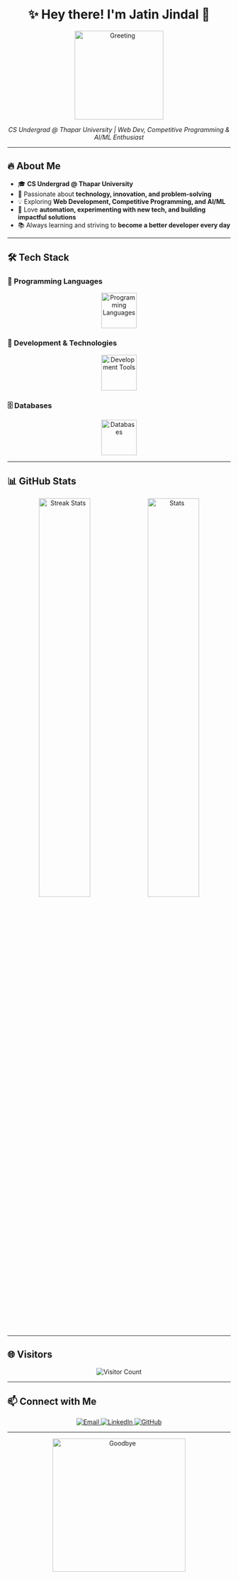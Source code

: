 <h1 align="center">✨ Hey there! I'm Jatin Jindal 👋</h1>  

<p align="center">
  <img src="https://media.giphy.com/media/qgQUggAC3Pfv687qPC/giphy.gif" alt="Greeting" width="200px">
</p>

<p align="center">
  <em>CS Undergrad @ Thapar University | Web Dev, Competitive Programming &amp; AI/ML Enthusiast</em>
</p>

---

## 🔥 About Me  
- 🎓 **CS Undergrad @ Thapar University**  
- 🚀 Passionate about **technology, innovation, and problem-solving**  
- 💡 Exploring **Web Development, Competitive Programming, and AI/ML**  
- 🔧 Love **automation, experimenting with new tech, and building impactful solutions**  
- 📚 Always learning and striving to **become a better developer every day**

---

## 🛠️ Tech Stack  

### 🚀 Programming Languages  
<p align="center">
  <img src="https://skillicons.dev/icons?i=cpp,java,python,js,html,css" alt="Programming Languages" width="80px">
</p>  

### 🔧 Development & Technologies  
<p align="center">
  <img src="https://skillicons.dev/icons?i=git,github,vscode,linux,docker,postman,aws,vercel" alt="Development Tools" width="80px">
</p>

### 🗄️ Databases  
<p align="center">
  <img src="https://skillicons.dev/icons?i=mysql,sqlite,mongodb" alt="Databases" width="80px">
</p>

---

## 📊 GitHub Stats  
<p align="center">
  <img src="https://github-readme-streak-stats.herokuapp.com/?user=jatinjindall&theme=radical&hide_border=true" alt="Streak Stats" width="48%">
  <img src="https://github-readme-stats.vercel.app/api?username=jatinjindall&show_icons=true&theme=tokyonight&hide_border=true" alt="Stats" width="48%">
</p>

---

## 🌐 Visitors  
<p align="center">
  <img src="https://profile-counter.glitch.me/jatinjindall/count.svg" alt="Visitor Count">
</p>

---

## 📫 Connect with Me  
<p align="center">
  <a href="mailto:jjindal_be23@thapar.edu">
    <img src="https://img.shields.io/badge/Email-D14836?style=for-the-badge&logo=gmail&logoColor=white" alt="Email">
  </a>
  <a href="https://www.linkedin.com/in/jatinjindal54/">
    <img src="https://img.shields.io/badge/LinkedIn-0077B5?style=for-the-badge&logo=linkedin&logoColor=white" alt="LinkedIn">
  </a>
  <a href="https://github.com/jatinjindall">
    <img src="https://img.shields.io/badge/GitHub-181717?style=for-the-badge&logo=github&logoColor=white" alt="GitHub">
  </a>
</p>

---

<p align="center">
  <img src="https://media.giphy.com/media/jpVnC65DmYeyRL4LHS/giphy.gif" alt="Goodbye" width="300px">
</p>
